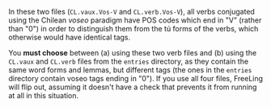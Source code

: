 In these two files (`CL.vaux.Vos-V` and `CL.verb.Vos-V`), all verbs conjugated using the Chilean *voseo* paradigm have POS codes which end in "V" (rather than "0") in order to distinguish them from the tú forms of the verbs, which otherwise would have identical tags.

You **must choose** between (a) using these two verb files and (b) using the `CL.vaux` and `CL.verb` files from the `entries` directory, as they contain the same word forms and lemmas, but different tags (the ones in the `entries` directory contain voseo tags ending in "0"). If you use all four files, FreeLing will flip out, assuming it doesn't have a check that prevents it from running at all in this situation.
